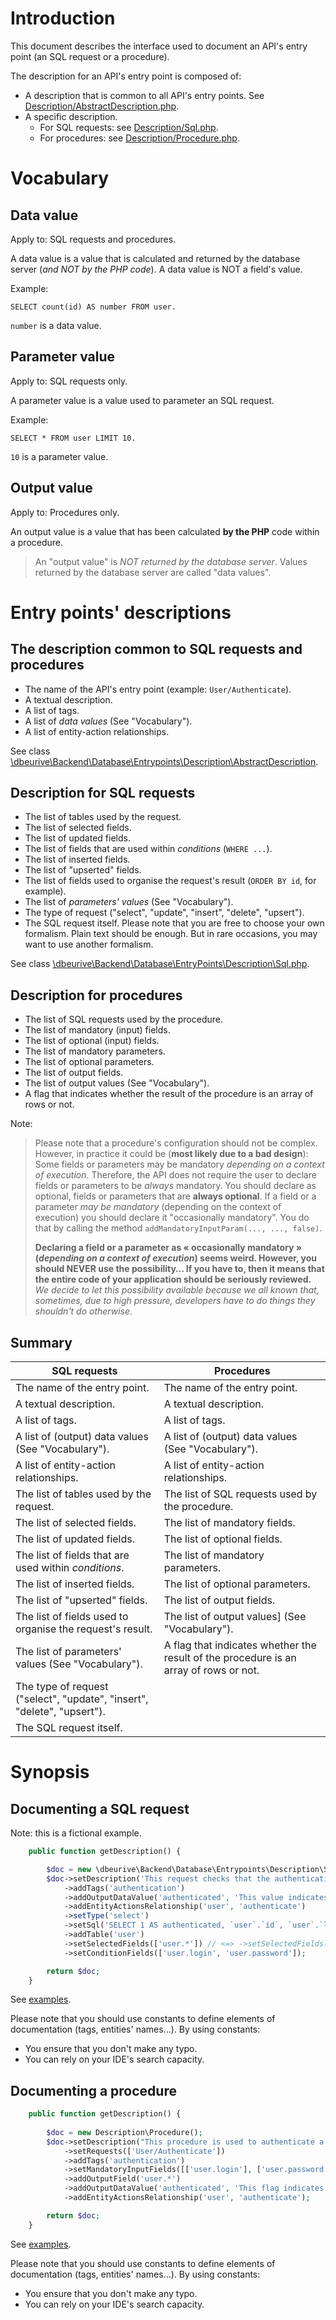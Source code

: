 # Introduction

This document describes the interface used to document an API's entry point (an SQL request or a procedure).

The description for an API's entry point is composed of:

* A description that is common to all API's entry points. See [Description/AbstractDescription.php](https://github.com/dbeurive/backend/blob/master/src/Database/EntryPoints/Description/AbstractDescription.php).
* A specific description.
  * For SQL requests: see [Description/Sql.php](https://github.com/dbeurive/backend/blob/master/src/Database/EntryPoints/Description/Sql.php).
  * For procedures: see [Description/Procedure.php](https://github.com/dbeurive/backend/blob/master/src/Database/EntryPoints/Description/Procedure.php).




# Vocabulary

## Data value

Apply to: SQL requests and procedures.

A data value is a value that is calculated and returned by the database server (_and NOT by the PHP code_).
A data value is NOT a field's value.

Example:

    SELECT count(id) AS number FROM user.
    
`number` is a data value.     
 
## Parameter value

Apply to: SQL requests only.

A parameter value is a value used to parameter an SQL request.
 
Example:

    SELECT * FROM user LIMIT 10.
    
`10` is a parameter value.

## Output value

Apply to: Procedures only.

An output value is a value that has been calculated **by the PHP** code within a procedure.

> An "output value" is _NOT returned by the database server_. Values returned by the database server are called "data values".





# Entry points' descriptions

## The description common to SQL requests and procedures

*  The name of the API's entry point (example: `User/Authenticate`).
*  A textual description.
*  A list of tags.
*  A list of _data values_ (See "Vocabulary").
*  A list of entity-action relationships.

See class [\dbeurive\Backend\Database\Entrypoints\Description\AbstractDescription](https://github.com/dbeurive/backend/blob/master/src/Database/EntryPoints/Description/AbstractDescription.php).




## Description for SQL requests

* The list of tables used by the request.
* The list of selected fields.
* The list of updated fields.
* The list of fields that are used within _conditions_ (`WHERE ...`).
* The list of inserted fields.
* The list of "upserted" fields.
* The list of fields used to organise the request's result (`ORDER BY id`, for example).
* The list of _parameters' values_ (See "Vocabulary").
* The type of request ("select", "update", "insert", "delete", "upsert").
* The SQL request itself. Please note that you are free to choose your own formalism. Plain text should be enough.
  But in rare occasions, you may want to use another formalism. 
 
See class [\dbeurive\Backend\Database\EntryPoints\Description\Sql.php](https://github.com/dbeurive/backend/blob/master/src/Database/EntryPoints/Description/Sql.php).




## Description for procedures

* The list of SQL requests used by the procedure.
* The list of mandatory (input) fields.
* The list of optional (input) fields.
* The list of mandatory parameters.
* The list of optional parameters.
* The list of output fields.
* The list of output values (See "Vocabulary").
* A flag that indicates whether the result of the procedure is an array of rows or not.
  
Note: 
  
> Please note that a procedure's configuration should not be complex.
> However, in practice it could be (**most likely due to a bad design**):
> Some fields or parameters may be mandatory _depending on a context of execution_.
> Therefore, the API does not require the user to declare fields or parameters to be _always_ mandatory.
> You should declare as optional, fields or parameters that are **always optional**.
> If a field or a parameter _may be mandatory_ (depending on the context of execution) you should declare it "occasionally mandatory".
> You do that by calling the method `addMandatoryInputParam(..., ..., false)`.
>
> **Declaring a field or a parameter as « occasionally mandatory » (_depending on a context of execution_) seems weird.
> However, you should NEVER use the possibility…
> If you have to, then it means that the entire code of your application should be seriously reviewed.**
> _We decide to let this possibility available because we all known that, sometimes, due to high pressure, developers have to do things they shouldn't do otherwise_. 






## Summary

| SQL requests                                                             | Procedures                                                                                 |
|--------------------------------------------------------------------------|--------------------------------------------------------------------------------------------|
| The name of the entry point.                                             | The name of the entry point.                                                               |
| A textual description.                                                   | A textual description.                                                                     |
| A list of tags.                                                          | A list of tags.                                                                            |
| A list of (output) data values (See "Vocabulary").                       | A list of (output) data values (See "Vocabulary").                                         |
| A list of entity-action relationships.                                   | A list of entity-action relationships.                                                     |
| The list of tables used by the request.                                  | The list of SQL requests used by the procedure.                                            |
| The list of selected fields.                                             | The list of mandatory fields.                                                              |
| The list of updated fields.                                              | The list of optional fields.                                                               |
| The list of fields that are used within _conditions_.                    | The list of mandatory parameters.                                                          |
| The list of inserted fields.                                             | The list of optional parameters.                                                           |
| The list of "upserted" fields.                                           | The list of output fields.                                                                 |
| The list of fields used to organise the request's result.                | The list of output values] (See "Vocabulary").                                             |
| The list of parameters' values (See "Vocabulary").                       | A flag that indicates whether the result of the procedure is an array of rows or not.      |
| The type of request ("select", "update", "insert", "delete", "upsert").  |                                                                                            |
| The SQL request itself.                                                  |                                                                                            |




# Synopsis

## Documenting a SQL request

Note: this is a fictional example.

```php
    public function getDescription() {

        $doc = new \dbeurive\Backend\Database\Entrypoints\Description\Sql();
        $doc->setDescription('This request checks that the authentication data is valid.')
            ->addTags('authentication')
            ->addOutputDataValue('authenticated', 'This value indicates whether the user is authenticated or not.')
            ->addEntityActionsRelationship('user', 'authenticate')
            ->setType('select')
            ->setSql('SELECT 1 AS authenticated, `user`.`id`, `user`.`login`, `user`.`password` FROM USER WHERE `user`.`login`=? AND `user`.`password`=?')
            ->addTable('user')
            ->setSelectedFields(['user.*']) // <=> ->setSelectedFields($this->_getTableFieldsNames('user', self::FIELDS_FULLY_QUALIFIED_AS_ARRAY, false))
            ->setConditionFields(['user.login', 'user.password']);

        return $doc;
    }
```

See [examples](https://github.com/dbeurive/backend/blob/master/tests/EntryPoints/Brands/MySql/Sqls/User/Authenticate.php).

Please note that you should use constants to define elements of documentation (tags, entities' names...).
By using constants:

* You ensure that you don't make any typo.
* You can rely on your IDE's search capacity.

## Documenting a procedure

```php
    public function getDescription() {
    
        $doc = new Description\Procedure();
        $doc->setDescription("This procedure is used to authenticate a user based on a provided set of login and password.")
            ->setRequests(['User/Authenticate'])
            ->addTags('authentication')
            ->setMandatoryInputFields([['user.login'], ['user.password']])
            ->addOutputField('user.*')
            ->addOutputDataValue('authenticated', 'This flag indicates whether the user has been successfully authenticated or not. TRUE: authentication succeed, FALSE: authentication failed.')
            ->addEntityActionsRelationship('user', 'authenticate');

        return $doc;
    }
```

See [examples](https://github.com/dbeurive/backend/blob/master/tests/EntryPoints/Brands/MySql/Procedures/User/Authenticate.php).

Please note that you should use constants to define elements of documentation (tags, entities' names...).
By using constants:

* You ensure that you don't make any typo.
* You can rely on your IDE's search capacity.

